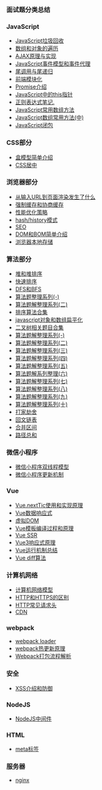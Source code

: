 ### 面试题分类总结


### JavaScript

- [JavaScript垃圾回收](./JavaScript/JavaScript垃圾回收机制.md)
- [数组和对象的遍历](./JavaScript/JavaScript对象和数组的遍历.md)
- [AJAX原理与实现](./JavaScript/AJAX原理解析.md)
- [JavaScript事件模型和事件代理](./JavaScript/JavaScript事件模型和事件代理.md)
- [尾调用与尾递归](./JavaScript/尾调用和尾递归.md)
- [前端模块化](./JavaScript/前端模块化.md)
- [Promise介绍](./JavaScript/Promise介绍.md)
- [JavaScript中的this指针](./JavaScript/JavaScript中的this指针.md)
- [正则表达式笔记.](./JavaScript/正则表达式笔记.md)
- [JavaScript常用数组方法](./JavaScript/JavaScript常用数组方法.md)
- [JavaScript数组常用方法(中)](./JavaScript/JavaScript数组常用方法(中).md)
- [JavaScript闭包](./JavaScript/JavaScript闭包.md)
### CSS部分
- [盒模型简单介绍](https://github.com/userlww/FE_INTERVIEW/blob/main/css/6.3:%E7%9B%92%E6%A8%A1%E5%9E%8B.md)
- [CSS居中](./css/CSS居中.md)

### 浏览器部分
- [从输入URL到页面渲染发生了什么](https://github.com/userlww/FE_INTERVIEW/blob/main/browser/%E4%BB%8E%E8%BE%93%E5%85%A5URL%E5%88%B0%E9%A1%B5%E9%9D%A2%E6%B8%B2%E6%9F%93%E5%8F%91%E7%94%9F%E4%BA%86%E4%BB%80%E4%B9%88.md)
- [强制缓存和协商缓存](./../browser/强制缓存和协商缓存.md)
- [性能优化策略](./browser/前端性能优化.md)
- [hash/history模式](./browser/history-hash路由模式.md)
- [SEO](./browser/SEO和SEO优化.md)
- [DOM和BOM简单介绍](./browser/DOM和BOM.md)
- [浏览器本地存储](./browser/浏览器本地存储.md)

### 算法部分
- [堆和堆排序](https://github.com/userlww/FE_INTERVIEW/blob/main/algorithm/%E5%A0%86%E5%92%8C%E5%A0%86%E6%8E%92%E5%BA%8F.md)
- [快速排序](./algorithm/快速排序.md)
- [DFS和BFS](./algorithm/DFS和BFS.md)
- [算法题整理系列(-)](./algorithm/算法题解整理系列(一).md)
- [算法题解整理系列(二)](./algorithm/算法题解整理系列(二).md)
- [排序算法合集](./algorithm/排序算法合集(一).md)
- [javascript对象和数组扁平化](./algorithm/JavaScript数组和对象扁平化.md)
- [二叉树相关题目合集](./algorithm/二叉树相关题目合集.md)
- [算法题解整理系列(-)](./algorithm/算法题解整理系列(一).md)
- [算法题解整理系列(二)](./algorithm/算法题解整理系列(二).md)
- [算法题解整理系列(三)](./algorithm/算法题解整理系列(三).md)
- [算法题解整理系列(四)](./algorithm/算法题解整理系列(四).md)
- [算法题解整理系列(五)](./algorithm/算法题解整理系列(五).md)
- [算法题解系列整理(六)](./algorithm/算法题解系列整理(六).md)
- [算法题解整理系列(七)](./algorithm/算法题解整理系列(七).md)
- [算法题解整理系列(八)](./algorithm/算法题解整理系列(八).md)
- [算法题解整理系列(九)](./algorithm/算法题解整理系列(九).md)
- [算法题解整理系列(十)](./algorithm/算法题解整理系列(十).md)
- [打家劫舍](https://mp.weixin.qq.com/s/Nvi4q1oaVj29j-rkbC6X5A)
- [回文链表](https://mp.weixin.qq.com/s/KdU18gC-jszphNfocO__bw)
- [合并区间](https://mp.weixin.qq.com/s/8ozkSez5Pb0B3n5g-WVwHQ)
- [路径总和](./algorithm/路径总和.md)

### 微信小程序

- [微信小程序双线程模型](miniPrograme/小程序双线程模型.md)
- [微信小程序更新机制](./miniPrograme/微信小程序更新机制.md)

### Vue
- [Vue.nextTic使用和实现原理](./Vue/Vue.nextTic使用和实现原理.md)
- [Vue数据响应式](./Vue/Vue2%E6%95%B0%E6%8D%AE%E5%93%8D%E5%BA%94%E5%BC%8F.md)
- [虚拟DOM](./Vue/Vue虚拟DOM简介.md)
- [Vue模板编译过程和原理](./Vue/Vue模板编译过程和原理.md)
- [Vue SSR](./Vue/Vue%20SSR.md)
- [Vue3响应式原理](./Vue/Vue3响应式原理.md)
- [Vue运行机制总结](./Vue/Vue运行机制综述.md)
- [Vue diff算法](./Vue/Vue%20diff算法.md)

### 计算机网络

- [计算机网络模型](./network/OSI七层模型.md)
- [HTTP和HTTPS的区别](./network/HTTP和HTTPS的区别.md)
- [HTTP常见请求头](./network/HTTP常见请求头.md)
- [CDN](./network/CDN.md)

### webpack

- [webpack loader](./webpack/webpack常见loader.md)
- [webpack热更新原理](./webpack/webpack热更新原理.md)
- [Webpack打包流程解析](./webpack/Webpack打包流程解析.md)

### 安全

- [XSS介绍和防御](./security/XSS介绍和防御.md)

### NodeJS

- [NodeJS中间件](./NodeJs/NodeJs中间件.md)


### HTML

- [meta标签](./HTML/meta标签介绍及整理.md)

### 服务器

- [nginx](./service/nginx.md)
